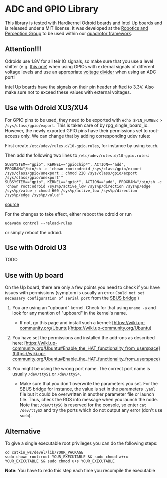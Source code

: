 ADC and GPIO Library
====================

This library is tested with Hardkernel Odroid boards and Intel Up boards and is released under a MIT license. 
It was developed at the [Robotics and Perception Group](http://www.ifi.uzh.ch/en/rpg.html) to be used within our [quadrotor framework](https://github.com/uzh-rpg/rpg_quadrotor_control).

Attention!!!
------------

Odroids use 1.8V for all teir IO signals, so make sure that you use a level shifter (e.g. [this one](https://www.digikey.ch/product-detail/de/sparkfun-electronics/BOB-11771/1568-1208-ND/5673794)) when using GPIOs with external signals of different voltage levels and use an appropriate [voltage divider](https://en.wikipedia.org/wiki/Voltage_divider) when using an ADC port!

Intel Up boards have the signals on their pin header shifted to 3.3V. Also make sure not to exceed these values with external voltages.

Use with Odroid XU3/XU4
-----------------------
For GPIO pins to be used, they need to be exported with `echo $PIN_NUMBER > /sys/class/gpio/export`. This is taken care of by rpg_single_board_io. However, the newly exported GPIO pins have their permissions set to root-access only. We can change that by adding
corresponding udev rules:

First create `/etc/udev/rules.d/10-gpio.rules`, for instance by using `touch`.

Then add the following two lines to `/etc/udev/rules.d/10-gpio.rules`:

```
SUBSYSTEM=="gpio", KERNEL=="gpiochip*", ACTION=="add", PROGRAM="/bin/sh -c 'chown root:odroid /sys/class/gpio/export /sys/class/gpio/unexport ; chmod 220 /sys/class/gpio/export /sys/class/gpio/unexport'"
SUBSYSTEM=="gpio", KERNEL=="gpio*", ACTION=="add", PROGRAM="/bin/sh -c 'chown root:odroid /sys%p/active_low /sys%p/direction /sys%p/edge /sys%p/value ; chmod 660 /sys%p/active_low /sys%p/direction /sys%p/edge /sys%p/value'"
```

[source](http://forum.odroid.com/viewtopic.php?f=80&t=15000)

For the changes to take effect, either reboot the odroid or run

`udevadm control --reload-rules`

or simply reboot the odroid. 


Use with Odroid U3
------------------
TODO

Use with Up board
-----------------
On the Up board, there are only a few points you need to check if you have issues with permissions (symptom is usually an error `Could not set necessary configuration of serial port` from the [SBUS bridge](https://github.com/uzh-rpg/rpg_quadrotor_control) )

1.  You are using an "upboard" kernel. Check for that using `uname -a` and look for any mention of "upboard" in the kernel's name.
      -  If not, go this page and install such a kernel: [https://wiki.up-community.org/Ubuntu](https://wiki.up-community.org/Ubuntu)
   
2.  You have set the permissions and installed the add-ons as described here: [https://wiki.up-community.org/Ubuntu#Enable_the_HAT_functionality_from_userspace](https://wiki.up-community.org/Ubuntu#Enable_the_HAT_functionality_from_userspace)

3.  You might be using the wrong port name. The correct port name is usually `/dev/ttyS1` or `/dev/ttyS4`.
     -   Make sure that you don't overwrite the parameters you set. For the SBUS bridge for instance, the value is set in the parameters `.yaml` file but it could be overwritten in another parameter file or launch file. Thus, check the ROS info message when you launch the node. Note that `/dev/ttyS0` is reserved for the console, so enter `cat /dev/ttySX` and try the ports which do not output any error (don't use `sudo`).


Alternative
-----------

To give a single executable root privileges you can do the following steps:

```
cd catkin_ws/devel/lib/YOUR_PACKAGE
sudo chown root:root YOUR_EXECUTABLE && sudo chmod a+rx YOUR_EXECUTABLE && sudo chmod u+s YOUR_EXECUTABLE
```

**Note:** You have to redo this step each time you recompile the executable
